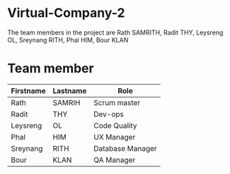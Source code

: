 # Virtual-Company-2
The team members in the project are Rath SAMRITH, Radit THY, Leysreng OL, Sreynang RITH, Phal HIM, Bour KLAN
# Team member
| Firstname    | Lastname | Role         |
| ------------ | -------- |--------------|
| Rath   | SAMRIH    |Scrum master|
| Radit  | THY     |Dev-ops|
| Leysreng    | OL    |Code Quality|
|Phal   |HIM| UX Manager|
|Sreynang |RITH| Database Manager|
|Bour| KLAN| QA Manager|
